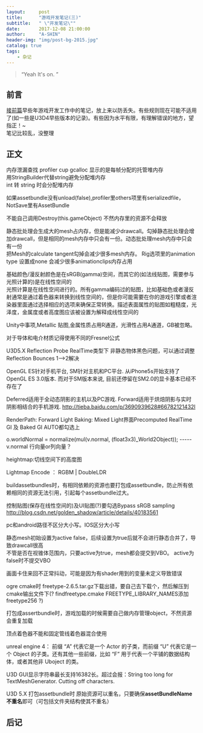 ```yaml
---
layout:     post
title:      "游戏开发笔记(三)"
subtitle:   " \"开发笔记\""
date:       2017-12-08 21:00:00
author:     "A-SHIN"
header-img: "img/post-bg-2015.jpg"
catalog: true
tags:
    - 杂记
---
```


> “Yeah It's on. ”


## 前言
[接前篇](https://huangx916.github.io/2017/12/08/note02/)早些年游戏开发工作中的笔记，放上来以防丢失。有些规则现在可能不适用了(如一些是U3D4早些版本的记录)。有些因为水平有限，有理解错误的地方，望指正！~  
笔记比较乱，没整理

## 正文
内存泄漏查找 profiler cup gcalloc 显示的是每帧分配的托管堆内存  
用StringBuilder代替string避免分配堆内存  
int 转 string 时会分配堆内存  

如果assetbundle没有unload(false),profiler里others项里有serializedfile，NotSave里有AssetBundle  

不能自己调用Destroy(this.gameObject) 不然内存里的资源不会释放  

静态批处理会生成大的mesh占内存，但是能减少drawcall。勾掉静态批处理会增加drawcall，但是相同的mesh内存中只会有一份。动态批处理mesh内存中只会有一份  
把Mesh的calculate tangent勾掉会减少很多mesh内存。      Rig选项里的animation type 设置成none 会减少很多animationclips内存占用  

基础颜色/漫反射颜色是在sRGB(gamma)空间，而其它的(如法线贴图，需要参与光照计算的)是在线性空间的  
光照计算是在线性空间进行的。所有gamma编码过的贴图，比如基础色或者漫反射通常是通过着色器来转换到线性空间的，但是你可能需要在你的游戏引擎或者渲染器里面通过选择相应的选项来确保正常转换。描述表面属性的贴图如粗糙度，光泽度，金属度或者高度图应该被设置为解释成线性空间的  

Unity中事项,Metallic 贴图,金属性质占用R通道，光滑性占用A通道，GB被忽略。　  

对于导体和电介材质记得使用不同的Fresnel公式  

U3D5.X Reflection Probe RealTime类型下 非静态物体黑色问题，可以通过调整Reflection Bounces 1-->2解决  

OpenGL ES针对手机平台, SM针对主机和PC平台. 从iPhone5s开始支持了OpenGL ES 3.0版本. 而对于SM版本来说, 目前还停留在SM2.0的显卡基本已经不存在了  

Deferred适用于全动态阴影的主机以及PC游戏. Forward适用于烘焙阴影与实时阴影相结合的手机游戏.   http://tieba.baidu.com/p/3690939628#66782121432l  

RenderPath: Forward  Light Baking: Mixed   Light界面Precomputed RealTime GI 及 Baked GI   AUTO都勾选上  

o.worldNormal = normalize(mul(v.normal, (float3x3)_World2Object)); ----- v.normal 行向量or列向量？  

heightmap:切线空间下的高度图  

Lightmap Encode ： RGBM | DoubleLDR  

buildassetbundles时，有相同依赖的资源也要打包成assetbundle，防止所有依赖相同的资源无法引用，引起每个assetbundle过大。  

控制贴图(保存在线性空间的)及UI贴图(?)要勾选Bypass sRGB sampling    http://blog.csdn.net/golden_shadow/article/details/40183561  

pc和android路径不区分大小写。IOS区分大小写  

静态mesh初始设置为active false，后续设置为true后就不会进行静态合并了，导致drawcall很高  
不管是否在视锥体范围内，只要active为true，mesh都会提交到VBO。 active为false时不提交VBO  

画面卡住来回不正常抖动，可能是因为有shader用到的变量未定义导致错误  

ogre cmake时 freetype-2.6.5.tar.gz下载出错，要自己去下载个，然后解压到cmake输出文件下(? findfreetype.cmake  FREETYPE_LIBRARY_NAMES添加freetype256 ?)  

打包成assertbundle时，游戏加载的时候需要自己做内存管理object，不然资源会重复加载  

顶点着色器不能和固定管线着色器混合使用  

unreal engine 4：  前缀 “A” 代表它是一个 Actor 的子类，而前缀 “U” 代表它是一个 Object 的子类。还有其他一些前缀，比如 “F” 用于代表一个平铺的数据结构体，或者其他非 Uboject 的类。   

U3D GUI显示字符串最长支持16382长。超过会报：String too long for TextMeshGenerator. Cutting off characters.  

U3D 5.X 打包assetbundle时 原始资源可以重名，只要确保**assetBundleName不重名**即可（可包括文件夹结构使其不重名）  

## 后记